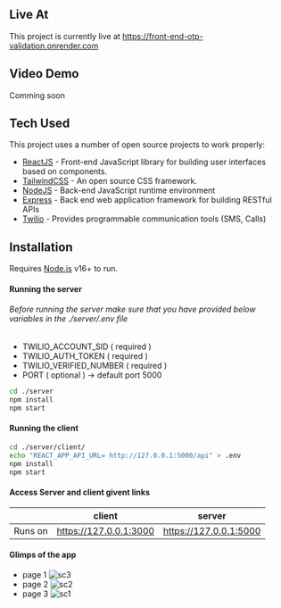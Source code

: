 ## Live At

This project is currently live at https://front-end-otp-validation.onrender.com

## Video Demo 
Comming soon

## Tech Used

This project uses a number of open source projects to work properly:

- [ReactJS](https://react.dev) - Front-end JavaScript library for building user interfaces based on components.
- [TailwindCSS](https://tailwindcss.com/) - An open source CSS framework.
- [NodeJS](https://nodejs.org/en) - Back-end JavaScript runtime environment
- [Express](https://expressjs.com/) - Back end web application framework for building RESTful APIs
- [Twilio](https://www.twilio.com/en-us) -  Provides programmable communication tools (SMS, Calls)

## Installation

Requires [Node.js](https://nodejs.org/) v16+ to run.

#### Running the server
###### Before running the server make sure that you have provided below variables in the ./server/.env file
- TWILIO_ACCOUNT_SID ( required )
- TWILIO_AUTH_TOKEN ( required )
- TWILIO_VERIFIED_NUMBER ( required )
- PORT ( optional ) -> default port 5000

```sh
cd ./server
npm install 
npm start
```

#### Running the client
```sh
cd ./server/client/
echo "REACT_APP_API_URL= http://127.0.0.1:5000/api" > .env
npm install 
npm start
```

#### Access Server and client givent links
|  | client | server |
| ---- | ----- | ----- |
| Runs on | https://127.0.0.1:3000 | https://127.0.0.1:5000  |


#### Glimps of the app

- page 1
![sc3](https://res.cloudinary.com/dnwcamylp/image/upload/v1695462578/io9f80nwumdnpyyovp4x.png)
- page 2
![sc2](https://res.cloudinary.com/dnwcamylp/image/upload/v1695462578/oymyzyckbatfjqvtvqct.png)
- page 3
![sc1](https://res.cloudinary.com/dnwcamylp/image/upload/v1695462579/olevxv0rhwjkbi9sb81x.png)